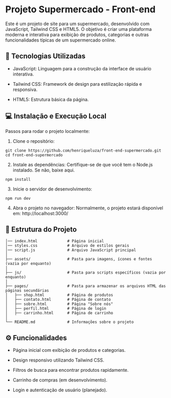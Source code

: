 # Projeto Supermercado - Front-end

Este é um projeto de site para um supermercado, desenvolvido com JavaScript, Tailwind CSS e HTML5. O objetivo é criar uma plataforma moderna e interativa para exibição de produtos, categorias e outras funcionalidades típicas de um supermercado online.

## 🚀 Tecnologias Utilizadas

* JavaScript: Linguagem para a construção da interface de usuário interativa.

* Tailwind CSS: Framework de design para estilização rápida e responsiva.

* HTML5: Estrutura básica da página.

## 💻 Instalação e Execução Local

Passos para rodar o projeto localmente:

1. Clone o repositório:

```
git clone https://github.com/henriqueluza/front-end-supermercado.git
cd front-end-supermercado
```

2. Instale as dependências: Certifique-se de que você tem o Node.js instalado. Se não, baixe aqui.

```
npm install
```

3. Inicie o servidor de desenvolvimento:

```
npm run dev
```

4. Abra o projeto no navegador: Normalmente, o projeto estará disponível em: http://localhost:3000/

## 📂 Estrutura do Projeto

``` front-end-supermercado/
│── index.html             # Página inicial
│── styles.css             # Arquivo de estilos gerais
│── script.js              # Arquivo JavaScript principal
│
├── assets/                # Pasta para imagens, ícones e fontes (vazia por enquanto)
│
├── js/                    # Pasta para scripts específicos (vazia por enquanto)
│
├── pages/                 # Pasta para armazenar os arquivos HTML das páginas secundárias
│   ├── shop.html          # Página de produtos
│   ├── contato.html       # Página de contato
│   ├── sobre.html         # Página "Sobre nós" 
│   ├── perfil.html        # Página de login
│   ├── carrinho.html      # Página de carrinho                 
│
└── README.md              # Informações sobre o projeto

```

## ⚙️ Funcionalidades

* Página inicial com exibição de produtos e categorias.

* Design responsivo utilizando Tailwind CSS.

* Filtros de busca para encontrar produtos rapidamente.

* Carrinho de compras (em desenvolvimento).

* Login e autenticação de usuário (planejado).
